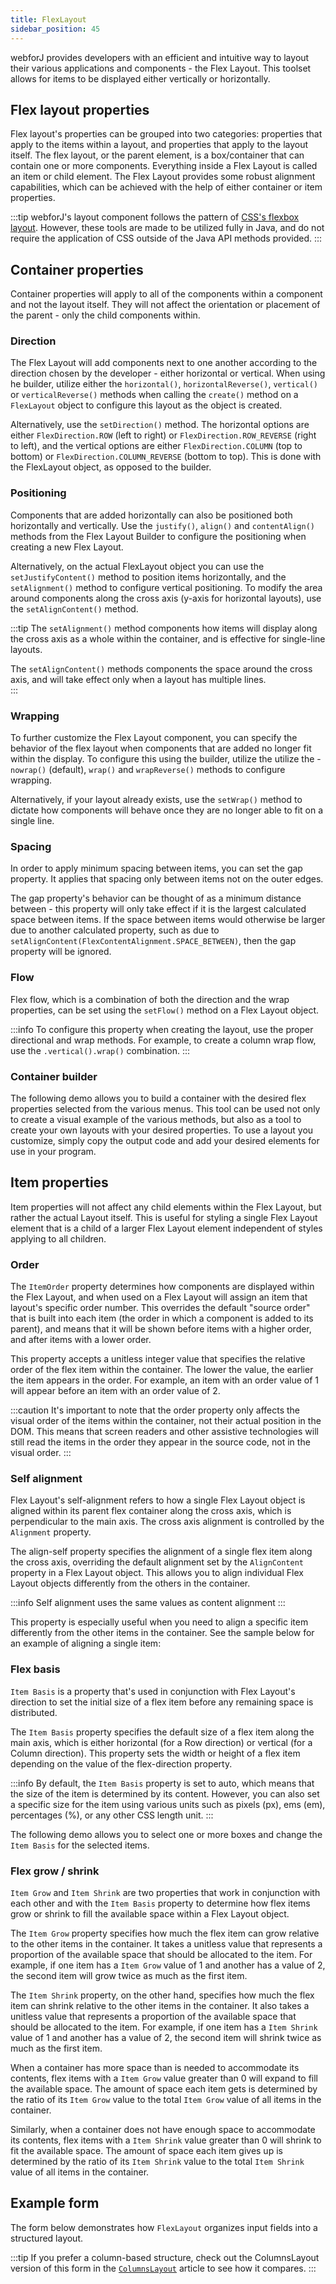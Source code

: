 ```yaml
---
title: FlexLayout
sidebar_position: 45
---
```


<JavadocLink type="flexlayout" location="com/webforj/component/layout/flexlayout/FlexLayout" top='true'/>
<DocChip chip='since' label='24.00' />

webforJ provides developers with an efficient and intuitive way to layout their various applications and components - the Flex Layout. This toolset allows for items to be displayed either vertically or horizontally. 

## Flex layout properties

Flex layout's properties can be grouped into two categories: properties that apply to the items within a layout, and properties that apply to the layout itself. The flex layout, or the parent element, is a box/container that can contain one or more components. Everything inside a Flex Layout is called an item or child element. The Flex Layout provides some robust alignment capabilities, which can be achieved with the help of either container or item properties.

:::tip
webforJ's layout component follows the pattern of [CSS's flexbox layout](https://css-tricks.com/snippets/css/a-guide-to-flexbox/). However, these tools are made to be utilized fully in Java, and do not require the application of CSS outside of the Java API methods provided.
:::

## Container properties

Container properties will apply to all of the components within a component and not the layout itself. They will not affect the orientation or placement of the parent - only the child components within.

### Direction

The Flex Layout will add components next to one another according to the direction chosen by the developer - either horizontal or vertical. When using he builder, utilize either the `horizontal()`, `horizontalReverse()`, `vertical()` or `verticalReverse()` methods when calling the `create()` method on a `FlexLayout` object to configure this layout as the object is created.

Alternatively, use the `setDirection()` method. The horizontal options are either `FlexDirection.ROW` (left to right) or `FlexDirection.ROW_REVERSE` (right to left), and the vertical options are either `FlexDirection.COLUMN` (top to bottom) or `FlexDirection.COLUMN_REVERSE` (bottom to top). This is done with the FlexLayout object, as opposed to the builder.

<ComponentDemo 
path='/webforj/flexdirection?' 
javaE='https://raw.githubusercontent.com/webforj/webforj-documentation/refs/heads/main/src/main/java/com/webforj/samples/views/flexlayout/container/FlexDirectionView.java'
cssURL='/css/flexlayout/container/flexContainerBuilder.css'
height="275px"
/>

### Positioning

Components that are added horizontally can also be positioned both horizontally and vertically. Use the `justify()`, `align()` and `contentAlign()` methods from the Flex Layout Builder to configure the positioning when creating a new Flex Layout.

Alternatively, on the actual FlexLayout object you can use the `setJustifyContent()` method to position items horizontally, and the `setAlignment()` method to configure vertical positioning. To modify the area around components along the cross axis (y-axis for horizontal layouts), use the `setAlignContent()` method.

:::tip
The `setAlignment()` method components how items will display along the cross axis as a whole within the container, and is effective for single-line layouts.

The `setAlignContent()` methods components the space around the cross axis, and will take effect only when a layout has multiple lines.  
:::

<ComponentDemo 
path='/webforj/flexpositioning?' 
javaE='https://raw.githubusercontent.com/webforj/webforj-documentation/refs/heads/main/src/main/java/com/webforj/samples/views/flexlayout/container/FlexPositioningView.java'
cssURL='/css/flexlayout/container/flexContainerBuilder.css'
height="375px"
/>

### Wrapping

To further customize the Flex Layout component, you can specify the behavior of the flex layout when components that are added no longer fit within the display. To configure this using the builder, utilize the utilize the - `nowrap()` (default), `wrap()` and `wrapReverse()` methods to configure wrapping.

Alternatively, if your layout already exists, use the `setWrap()` method to dictate how components will behave once they are no longer able to fit on a single line.

### Spacing

In order to apply minimum spacing between items, you can set the gap property. It applies that spacing only between items not on the outer edges. 


The gap property's behavior can be thought of as a minimum distance between - this property will only take effect if it is the largest calculated
space between items. If the space between items would otherwise be larger due to another calculated property, such as due to `setAlignContent(FlexContentAlignment.SPACE_BETWEEN)`, then the gap property will be ignored.

### Flow

Flex flow, which is a combination of both the direction and the wrap properties, can be set using the `setFlow()` method on a Flex Layout object. 

:::info
To configure this property when creating the layout, use the proper directional and wrap methods. For example, to create a column wrap flow,
use the `.vertical().wrap()` combination.
:::

### Container builder

The following demo allows you to build a container with the desired flex properties selected from the various menus. This tool can be used not only to create a visual example of the various methods, but also as a tool to create your own layouts with your desired properties. To use a layout you customize, simply copy the output code and add your desired elements for use in your program.

<ComponentDemo 
path='/webforj/flexcontainerbuilder?' 
javaE='https://raw.githubusercontent.com/webforj/webforj-documentation/refs/heads/main/src/main/java/com/webforj/samples/views/flexlayout/container/FlexContainerBuilderView.java'
cssURL='/css/flexlayout/container/flexContainerBuilder.css'
height="600px"
/>



<!-- BIG CODE SNIPPET SHOWING CONTAINER -->
## Item properties

Item properties will not affect any child elements within the Flex Layout, but rather the actual Layout itself. This is useful for styling a single Flex Layout element that is a child of a larger Flex Layout element independent of styles applying to all children.

### Order

The `ItemOrder` property determines how components are displayed within the Flex Layout, and when used on a Flex Layout will assign an item that layout's specific order number. This overrides the default "source order" that is built into each item (the order in which a component is added to its parent), and means that it will be shown before items with a higher order, and after items with a lower order.

This property accepts a unitless integer value that specifies the relative order of the flex item within the container. The lower the value, the earlier the item appears in the order. For example, an item with an order value of 1 will appear before an item with an order value of 2.

:::caution
It's important to note that the order property only affects the visual order of the items within the container, not their actual position in the DOM. This means that screen readers and other assistive technologies will still read the items in the order they appear in the source code, not in the visual order.
:::

<ComponentDemo 
path='/webforj/flexorder?' 
javaE='https://raw.githubusercontent.com/webforj/webforj-documentation/refs/heads/main/src/main/java/com/webforj/samples/views/flexlayout/item/FlexOrderView.java'
cssURL='/css/flexlayout/container/flexContainerBuilder.css'
height="320px"
/>

### Self alignment

Flex Layout's self-alignment refers to how a single Flex Layout object is aligned within its parent flex container along the cross axis, which is perpendicular to the main axis. The cross axis alignment is controlled by the `Alignment` property.

The align-self property specifies the alignment of a single flex item along the cross axis, overriding the default alignment set by the `AlignContent` property in a Flex Layout object. This allows you to align individual Flex Layout objects differently from the others in the container.

:::info
Self alignment uses the same values as content alignment
:::

This property is especially useful when you need to align a specific item differently from the other items in the container. See the sample below for an example of aligning a single item:

<ComponentDemo 
path='/webforj/flexselfalign?' 
javaE='https://raw.githubusercontent.com/webforj/webforj-documentation/refs/heads/main/src/main/java/com/webforj/samples/views/flexlayout/item/FlexSelfAlignView.java'
cssURL='/css/flexlayout/container/flexContainerBuilder.css'
height="350px"
/>

### Flex basis

`Item Basis` is a property that's used in conjunction with Flex Layout's direction to set the initial size of a flex item before any remaining space is distributed.

The `Item Basis` property specifies the default size of a flex item along the main axis, which is either horizontal (for a Row direction) or vertical (for a Column direction). This property sets the width or height of a flex item depending on the value of the flex-direction property.

:::info
By default, the `Item Basis` property is set to auto, which means that the size of the item is determined by its content. However, you can also set a specific size for the item using various units such as pixels (px), ems (em), percentages (%), or any other CSS length unit.
:::

The following demo allows you to select one or more boxes and change the `Item Basis` for the selected items.

<ComponentDemo 
path='/webforj/flexbasis?' 
javaE='https://raw.githubusercontent.com/webforj/webforj-documentation/refs/heads/main/src/main/java/com/webforj/samples/views/flexlayout/FlexBasisView.java'
height="300px"
/>

### Flex grow / shrink

`Item Grow` and `Item Shrink` are two properties that work in conjunction with each other and with the `Item Basis` property to determine how flex items grow or shrink to fill the available space within a Flex Layout object.

The `Item Grow` property specifies how much the flex item can grow relative to the other items in the container. It takes a unitless value that represents a proportion of the available space that should be allocated to the item. For example, if one item has a `Item Grow` value of 1 and another has a value of 2, the second item will grow twice as much as the first item.

The `Item Shrink` property, on the other hand, specifies how much the flex item can shrink relative to the other items in the container. It also takes a unitless value that represents a proportion of the available space that should be allocated to the item. For example, if one item has a `Item Shrink` value of 1 and another has a value of 2, the second item will shrink twice as much as the first item.

When a container has more space than is needed to accommodate its contents, flex items with a `Item Grow` value greater than 0 will expand to fill the available space. The amount of space each item gets is determined by the ratio of its `Item Grow` value to the total `Item Grow` value of all items in the container.

Similarly, when a container does not have enough space to accommodate its contents, flex items with a `Item Shrink` value greater than 0 will shrink to fit the available space. The amount of space each item gives up is determined by the ratio of its `Item Shrink` value to the total `Item Shrink` value of all items in the container.


## Example form
The form below demonstrates how `FlexLayout` organizes input fields into a structured layout. 

:::tip
If you prefer a column-based structure, check out the ColumnsLayout version of this form in the [`ColumnsLayout`](../components/columns-layout) article to see how it compares.
:::

<ComponentDemo 
path='/webforj/flexlayout?' 
javaE='https://raw.githubusercontent.com/webforj/webforj-documentation/refs/heads/main/src/main/java/com/webforj/samples/views/flexlayout/FlexLayoutView.java'
cssURL='/css/flexlayout/flexLayout.css'
height="620px"
/>